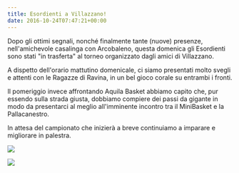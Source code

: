 ```yaml
---
title: Esordienti a Villazzano!
date: 2016-10-24T07:47:21+00:00
---
```

Dopo gli ottimi segnali, nonché finalmente tante (nuove) presenze, nell'amichevole casalinga con Arcobaleno, questa domenica gli Esordienti sono stati "in trasferta" al torneo organizzato dagli amici di Villazzano.

A dispetto dell'orario mattutino domenicale, ci siamo presentati molto svegli e attenti con le Ragazze di Ravina, in un bel gioco corale su entrambi i fronti.

Il pomeriggio invece affrontando Aquila Basket abbiamo capito che, pur essendo sulla strada giusta, dobbiamo compiere dei passi da gigante in modo da presentarci al meglio all'imminente incontro tra il MiniBasket e la Pallacanestro.

In attesa del campionato che inizierà a breve continuiamo a imparare e migliorare in palestra.

[![](http://localhost:8080/wp-content/uploads/2016/10/image1-150x150.jpg)](http://localhost:8080/?attachment_id=4995)

[![](http://localhost:8080/wp-content/uploads/2016/10/image2-150x150.jpg)](http://localhost:8080/?attachment_id=4996)